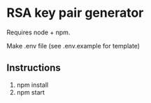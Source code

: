 # RSA key pair generator

Requires node + npm.

Make .env file (see .env.example for template)

## Instructions

1. npm install
2. npm start
